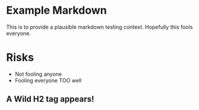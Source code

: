 # Example Markdown

This is to provide a plausible markdown testing context. Hopefully this fools everyone.

# Risks

- Not fooling anyone
- Fooling everyone TOO well

## A Wild H2 tag appears!
